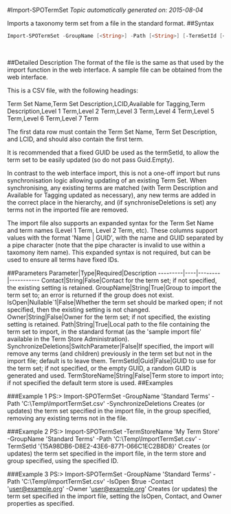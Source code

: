 #Import-SPOTermSet
*Topic automatically generated on: 2015-08-04*

Imports a taxonomy term set from a file in the standard format.
##Syntax
```powershell
Import-SPOTermSet -GroupName [<String>] -Path [<String>] [-TermSetId [<Guid>]] [-SynchronizeDeletions [<SwitchParameter>]] [-IsOpen [<Nullable`1>]] [-Contact [<String>]] [-Owner [<String>]] [-TermStoreName [<String>]]
```
&nbsp;

##Detailed Description
The format of the file is the same as that used by the import function in the web interface. A sample file can be obtained from the web interface.

This is a CSV file, with the following headings:

  Term Set Name,Term Set Description,LCID,Available for Tagging,Term Description,Level 1 Term,Level 2 Term,Level 3 Term,Level 4 Term,Level 5 Term,Level 6 Term,Level 7 Term

The first data row must contain the Term Set Name, Term Set Description, and LCID, and should also contain the first term. 

It is recommended that a fixed GUID be used as the termSetId, to allow the term set to be easily updated (so do not pass Guid.Empty).

In contrast to the web interface import, this is not a one-off import but runs synchronisation logic allowing updating of an existing Term Set. When synchronising, any existing terms are matched (with Term Description and Available for Tagging updated as necessary), any new terms are added in the correct place in the hierarchy, and (if synchroniseDeletions is set) any terms not in the imported file are removed.

The import file also supports an expanded syntax for the Term Set Name and term names (Level 1 Term, Level 2 Term, etc). These columns support values with the format 'Name | GUID', with the name and GUID separated by a pipe character (note that the pipe character is invalid to use within a taxomony item name). This expanded syntax is not required, but can be used to ensure all terms have fixed IDs.

##Parameters
Parameter|Type|Required|Description
---------|----|--------|-----------
Contact|String|False|Contact for the term set; if not specified, the existing setting is retained.
GroupName|String|True|Group to import the term set to; an error is returned if the group does not exist.
IsOpen|Nullable`1|False|Whether the term set should be marked open; if not specified, then the existing setting is not changed.
Owner|String|False|Owner for the term set; if not specified, the existing setting is retained.
Path|String|True|Local path to the file containing the term set to import, in the standard format (as the 'sample import file' available in the Term Store Administration).
SynchronizeDeletions|SwitchParameter|False|If specified, the import will remove any terms (and children) previously in the term set but not in the import file; default is to leave them.
TermSetId|Guid|False|GUID to use for the term set; if not specified, or the empty GUID, a random GUID is generated and used.
TermStoreName|String|False|Term store to import into; if not specified the default term store is used.
##Examples

###Example 1
    PS:> Import-SPOTermSet -GroupName 'Standard Terms' -Path 'C:\\Temp\\ImportTermSet.csv' -SynchronizeDeletions
Creates (or updates) the term set specified in the import file, in the group specified, removing any existing terms not in the file.

###Example 2
    PS:> Import-SPOTermSet -TermStoreName 'My Term Store' -GroupName 'Standard Terms' -Path 'C:\\Temp\\ImportTermSet.csv' -TermSetId '{15A98DB6-D8E2-43E6-8771-066C1EC2B8D8}' 
Creates (or updates) the term set specified in the import file, in the term store and group specified, using the specified ID.

###Example 3
    PS:> Import-SPOTermSet -GroupName 'Standard Terms' -Path 'C:\\Temp\\ImportTermSet.csv' -IsOpen $true -Contact 'user@example.org' -Owner 'user@example.org'
Creates (or updates) the term set specified in the import file, setting the IsOpen, Contact, and Owner properties as specified.
